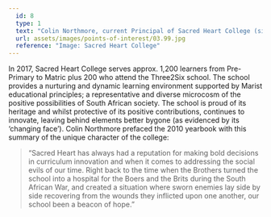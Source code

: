 ```yaml
---
  id: 8
  type: 1
  text: "Colin Northmore, current Principal of Sacred Heart College (since 2003). "
  url: assets/images/points-of-interest/03.99.jpg
  reference: "Image: Sacred Heart College"
---
```

In 2017, Sacred Heart College serves approx. 1,200 learners from Pre-Primary to Matric plus 200 who attend the Three2Six school. The school provides a nurturing and dynamic learning environment supported by Marist educational principles; a representative and diverse microcosm of the positive possibilities of South African society. The school is proud of its heritage and whilst protective of its positive contributions, continues to innovate, leaving behind elements better bygone (as evidenced by its ‘changing face’). Colin Northmore prefaced the 2010 yearbook with this summary of the unique character of the college:

> “Sacred Heart has always had a reputation for making bold decisions in curriculum innovation and when it comes to addressing the social evils of our time. Right back to the time when the Brothers turned the school into a hospital for the Boers and the Brits during the South African War, and created a situation where sworn enemies lay side by side recovering from the wounds they inflicted upon one another, our school been a beacon of hope.”
        